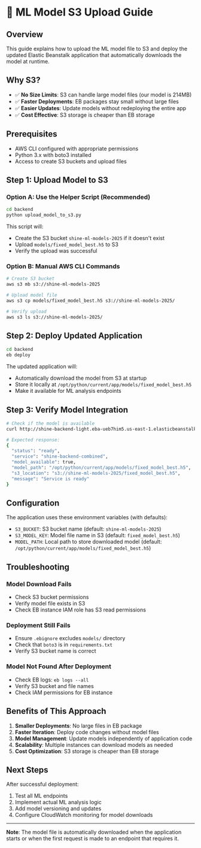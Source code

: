 # 🚀 ML Model S3 Upload Guide

## **Overview**
This guide explains how to upload the ML model file to S3 and deploy the updated Elastic Beanstalk application that automatically downloads the model at runtime.

## **Why S3?**
- ✅ **No Size Limits**: S3 can handle large model files (our model is 214MB)
- ✅ **Faster Deployments**: EB packages stay small without large files
- ✅ **Easier Updates**: Update models without redeploying the entire app
- ✅ **Cost Effective**: S3 storage is cheaper than EB storage

## **Prerequisites**
- AWS CLI configured with appropriate permissions
- Python 3.x with boto3 installed
- Access to create S3 buckets and upload files

## **Step 1: Upload Model to S3**

### **Option A: Use the Helper Script (Recommended)**
```bash
cd backend
python upload_model_to_s3.py
```

This script will:
- Create the S3 bucket `shine-ml-models-2025` if it doesn't exist
- Upload `models/fixed_model_best.h5` to S3
- Verify the upload was successful

### **Option B: Manual AWS CLI Commands**
```bash
# Create S3 bucket
aws s3 mb s3://shine-ml-models-2025

# Upload model file
aws s3 cp models/fixed_model_best.h5 s3://shine-ml-models-2025/

# Verify upload
aws s3 ls s3://shine-ml-models-2025/
```

## **Step 2: Deploy Updated Application**
```bash
cd backend
eb deploy
```

The updated application will:
- Automatically download the model from S3 at startup
- Store it locally at `/opt/python/current/app/models/fixed_model_best.h5`
- Make it available for ML analysis endpoints

## **Step 3: Verify Model Integration**
```bash
# Check if the model is available
curl http://shine-backend-light.eba-ueb7him5.us-east-1.elasticbeanstalk.com/ready

# Expected response:
{
  "status": "ready",
  "service": "shine-backend-combined",
  "model_available": true,
  "model_path": "/opt/python/current/app/models/fixed_model_best.h5",
  "s3_location": "s3://shine-ml-models-2025/fixed_model_best.h5",
  "message": "Service is ready"
}
```

## **Configuration**
The application uses these environment variables (with defaults):
- `S3_BUCKET`: S3 bucket name (default: `shine-ml-models-2025`)
- `S3_MODEL_KEY`: Model file name in S3 (default: `fixed_model_best.h5`)
- `MODEL_PATH`: Local path to store downloaded model (default: `/opt/python/current/app/models/fixed_model_best.h5`)

## **Troubleshooting**

### **Model Download Fails**
- Check S3 bucket permissions
- Verify model file exists in S3
- Check EB instance IAM role has S3 read permissions

### **Deployment Still Fails**
- Ensure `.ebignore` excludes `models/` directory
- Check that `boto3` is in `requirements.txt`
- Verify S3 bucket name is correct

### **Model Not Found After Deployment**
- Check EB logs: `eb logs --all`
- Verify S3 bucket and file names
- Check IAM permissions for EB instance

## **Benefits of This Approach**
1. **Smaller Deployments**: No large files in EB package
2. **Faster Iteration**: Deploy code changes without model files
3. **Model Management**: Update models independently of application code
4. **Scalability**: Multiple instances can download models as needed
5. **Cost Optimization**: S3 storage is cheaper than EB storage

## **Next Steps**
After successful deployment:
1. Test all ML endpoints
2. Implement actual ML analysis logic
3. Add model versioning and updates
4. Configure CloudWatch monitoring for model downloads

---

**Note**: The model file is automatically downloaded when the application starts or when the first request is made to an endpoint that requires it.
